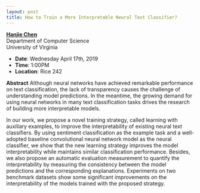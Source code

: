 ```yaml
---
layout: post
title: How to Train a More Interpretable Neural Text Classifier? 
---
```


**[Hanjie Chen](http://www.cs.virginia.edu/~hc9mx/index.html)**<br>
Department of Computer Science<br>
University of Virginia

- **Date**: Wednesday April 17th, 2019
- **Time**: 1:00PM
- **Location**: Rice 242

**Abstract** Although neural networks have achieved remarkable performance on text classification, the lack of transparency causes the challenge of understanding model predictions. In the meantime, the growing demand for using neural networks in many text classification tasks drives the research of building more interpretable models. 

In our work, we propose a novel training strategy, called learning with auxiliary examples, to improve the interpretability of existing neural text classifiers. By using sentiment classification as the example task and a well-adopted baseline convolutional neural network model as the neural classifier, we show that the new learning strategy improves the model interpretability while maintains similar classification performance. Besides, we also propose an automatic evaluation measurement to quantify the interpretability by measuring the consistency between the model predictions and the corresponding explanations. Experiments on two benchmark datasets show some significant improvements on the interpretability of the models trained with the proposed strategy.
